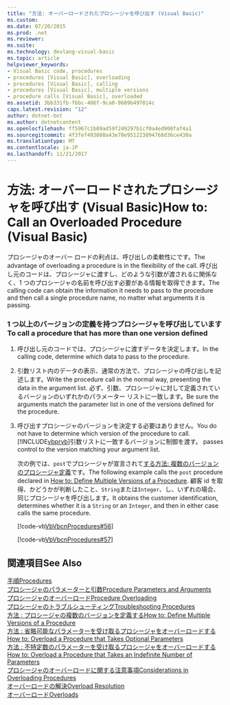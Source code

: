 ```yaml
---
title: "方法: オーバーロードされたプロシージャを呼び出す (Visual Basic)"
ms.custom: 
ms.date: 07/20/2015
ms.prod: .net
ms.reviewer: 
ms.suite: 
ms.technology: devlang-visual-basic
ms.topic: article
helpviewer_keywords:
- Visual Basic code, procedures
- procedures [Visual Basic], overloading
- procedures [Visual Basic], calling
- procedures [Visual Basic], multiple versions
- procedure calls [Visual Basic], overloaded
ms.assetid: 3bb331fb-f6bc-406f-9ca0-9609b497014c
caps.latest.revision: "12"
author: dotnet-bot
ms.author: dotnetcontent
ms.openlocfilehash: ff5967c1b09ad59f249297b1cf0a4ed900faf4a1
ms.sourcegitcommit: 4f3fef493080a43e70e951223894768d36ce430a
ms.translationtype: MT
ms.contentlocale: ja-JP
ms.lasthandoff: 11/21/2017
---
```

# <a name="how-to-call-an-overloaded-procedure-visual-basic"></a><span data-ttu-id="04327-102">方法: オーバーロードされたプロシージャを呼び出す (Visual Basic)</span><span class="sxs-lookup"><span data-stu-id="04327-102">How to: Call an Overloaded Procedure (Visual Basic)</span></span>
<span data-ttu-id="04327-103">プロシージャのオーバー ロードの利点は、呼び出しの柔軟性にです。</span><span class="sxs-lookup"><span data-stu-id="04327-103">The advantage of overloading a procedure is in the flexibility of the call.</span></span> <span data-ttu-id="04327-104">呼び出し元のコードは、プロシージャに渡すし、どのような引数が渡されるに関係なく、1 つのプロシージャの名前を呼び出す必要がある情報を取得できます。</span><span class="sxs-lookup"><span data-stu-id="04327-104">The calling code can obtain the information it needs to pass to the procedure and then call a single procedure name, no matter what arguments it is passing.</span></span>  
  
### <a name="to-call-a-procedure-that-has-more-than-one-version-defined"></a><span data-ttu-id="04327-105">1 つ以上のバージョンの定義を持つプロシージャを呼び出しています</span><span class="sxs-lookup"><span data-stu-id="04327-105">To call a procedure that has more than one version defined</span></span>  
  
1.  <span data-ttu-id="04327-106">呼び出し元のコードでは、プロシージャに渡すデータを決定します。</span><span class="sxs-lookup"><span data-stu-id="04327-106">In the calling code, determine which data to pass to the procedure.</span></span>  
  
2.  <span data-ttu-id="04327-107">引数リスト内のデータの表示、通常の方法で、プロシージャの呼び出しを記述します。</span><span class="sxs-lookup"><span data-stu-id="04327-107">Write the procedure call in the normal way, presenting the data in the argument list.</span></span> <span data-ttu-id="04327-108">必ず、引数、プロシージャに対して定義されているバージョンのいずれかのパラメーター リストに一致します。</span><span class="sxs-lookup"><span data-stu-id="04327-108">Be sure the arguments match the parameter list in one of the versions defined for the procedure.</span></span>  
  
3.  <span data-ttu-id="04327-109">呼び出すプロシージャのバージョンを決定する必要はありません。</span><span class="sxs-lookup"><span data-stu-id="04327-109">You do not have to determine which version of the procedure to call.</span></span> [!INCLUDE[vbprvb](~/includes/vbprvb-md.md)]<span data-ttu-id="04327-110">引数リストに一致するバージョンに制御を渡す。</span><span class="sxs-lookup"><span data-stu-id="04327-110"> passes control to the version matching your argument list.</span></span>  
  
     <span data-ttu-id="04327-111">次の例では、`post`でプロシージャが宣言されて[する方法: 複数のバージョンのプロシージャ定義](./how-to-define-multiple-versions-of-a-procedure.md)です。</span><span class="sxs-lookup"><span data-stu-id="04327-111">The following example calls the `post` procedure declared in [How to: Define Multiple Versions of a Procedure](./how-to-define-multiple-versions-of-a-procedure.md).</span></span> <span data-ttu-id="04327-112">顧客 id を取得、かどうかが判断したこと、`String`または`Integer`、し、いずれの場合、同じプロシージャを呼び出します。</span><span class="sxs-lookup"><span data-stu-id="04327-112">It obtains the customer identification, determines whether it is a `String` or an `Integer`, and then in either case calls the same procedure.</span></span>  
  
     [!code-vb[VbVbcnProcedures#56](./codesnippet/VisualBasic/how-to-call-an-overloaded-procedure_1.vb)]  
  
     [!code-vb[VbVbcnProcedures#57](./codesnippet/VisualBasic/how-to-call-an-overloaded-procedure_2.vb)]  
  
## <a name="see-also"></a><span data-ttu-id="04327-113">関連項目</span><span class="sxs-lookup"><span data-stu-id="04327-113">See Also</span></span>  
 [<span data-ttu-id="04327-114">手順</span><span class="sxs-lookup"><span data-stu-id="04327-114">Procedures</span></span>](./index.md)  
 [<span data-ttu-id="04327-115">プロシージャのパラメーターと引数</span><span class="sxs-lookup"><span data-stu-id="04327-115">Procedure Parameters and Arguments</span></span>](./procedure-parameters-and-arguments.md)  
 [<span data-ttu-id="04327-116">プロシージャのオーバーロード</span><span class="sxs-lookup"><span data-stu-id="04327-116">Procedure Overloading</span></span>](./procedure-overloading.md)  
 [<span data-ttu-id="04327-117">プロシージャのトラブルシューティング</span><span class="sxs-lookup"><span data-stu-id="04327-117">Troubleshooting Procedures</span></span>](./troubleshooting-procedures.md)  
 [<span data-ttu-id="04327-118">方法 : プロシージャの複数のバージョンを定義する</span><span class="sxs-lookup"><span data-stu-id="04327-118">How to: Define Multiple Versions of a Procedure</span></span>](./how-to-define-multiple-versions-of-a-procedure.md)  
 [<span data-ttu-id="04327-119">方法 : 省略可能なパラメーターを受け取るプロシージャをオーバーロードする</span><span class="sxs-lookup"><span data-stu-id="04327-119">How to: Overload a Procedure that Takes Optional Parameters</span></span>](./how-to-overload-a-procedure-that-takes-optional-parameters.md)  
 [<span data-ttu-id="04327-120">方法 : 不特定数のパラメーターを受け取るプロシージャをオーバーロードする</span><span class="sxs-lookup"><span data-stu-id="04327-120">How to: Overload a Procedure that Takes an Indefinite Number of Parameters</span></span>](./how-to-overload-a-procedure-that-takes-an-indefinite-number-of-parameters.md)  
 [<span data-ttu-id="04327-121">プロシージャのオーバーロードに関する注意事項</span><span class="sxs-lookup"><span data-stu-id="04327-121">Considerations in Overloading Procedures</span></span>](./considerations-in-overloading-procedures.md)  
 [<span data-ttu-id="04327-122">オーバーロードの解決</span><span class="sxs-lookup"><span data-stu-id="04327-122">Overload Resolution</span></span>](./overload-resolution.md)  
 [<span data-ttu-id="04327-123">オーバーロード</span><span class="sxs-lookup"><span data-stu-id="04327-123">Overloads</span></span>](../../../../visual-basic/language-reference/modifiers/overloads.md)
